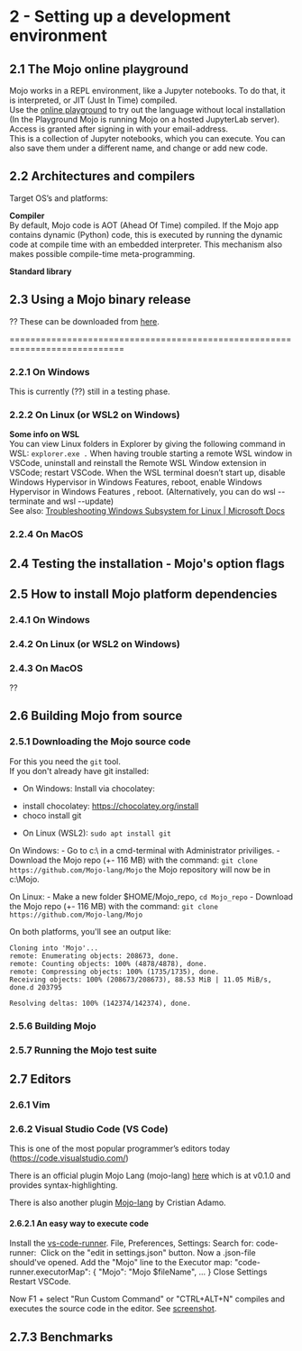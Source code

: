 # 2 - Setting up a development environment

## 2.1 The Mojo online playground
Mojo works in a REPL environment, like a Jupyter notebooks. To do that, it is interpreted, or JIT (Just In Time) compiled.  
Use the [online playground](https://playground.modular.com/) to try out the language without local installation (In the Playground Mojo is running Mojo on a hosted JupyterLab server). Access is granted after signing in with your email-address.  
This is a collection of Jupyter notebooks, which you can execute. You can also save them under a different name, and change or add new code. 

## 2.2 Architectures and compilers

Target OS’s and platforms:

**Compiler**  
By default, Mojo code is AOT (Ahead Of Time) compiled. If the Mojo app contains dynamic (Python) code, this is executed by running the dynamic code at compile time with an embedded interpreter. This mechanism also makes possible compile-time meta-programming.

**Standard library**  

## 2.3 Using a Mojo binary release
?? These can be downloaded from [here]().

============================================================================

### 2.2.1 On Windows
This is currently (??) still in a testing phase.

### 2.2.2 On Linux (or WSL2 on Windows)

**Some info on WSL**  
You can view Linux folders in Explorer by giving the following command in WSL: `explorer.exe .`
When having trouble starting a remote WSL window in VSCode, uninstall and reinstall the Remote WSL Window extension in VSCode; restart VSCode.
When the WSL terminal doesn’t start up, disable Windows Hypervisor in Windows Features, reboot, enable Windows Hypervisor in Windows Features , reboot.
(Alternatively, you can do wsl --terminate and wsl --update)   
See also: [Troubleshooting Windows Subsystem for Linux | Microsoft Docs](https://learn.microsoft.com/en-us/windows/wsl/troubleshooting)

### 2.2.4 On MacOS

## 2.4 Testing the installation - Mojo's option flags

## 2.5 How to install Mojo platform dependencies

### 2.4.1 On Windows

### 2.4.2 On Linux (or WSL2 on Windows)

### 2.4.3 On MacOS
??

## 2.6 Building Mojo from source

### 2.5.1 Downloading the Mojo source code
For this you need the `git` tool.  
If you don't already have git installed:  
* On Windows: Install via chocolatey:
- install chocolatey: https://chocolatey.org/install
- choco install git
* On Linux (WSL2): `sudo apt install git`

On Windows:
    - Go to c:\ in a cmd-terminal with Administrator priviliges.
    - Download the Mojo repo (+- 116 MB) with the command: `git clone https://github.com/Mojo-lang/Mojo`
      the Mojo repository will now be in c:\Mojo.

On Linux:
    - Make a new folder $HOME/Mojo_repo, `cd Mojo_repo`
    - Download the Mojo repo (+- 116 MB) with the command: `git clone https://github.com/Mojo-lang/Mojo`

On both platforms, you'll see an output like:  
```
Cloning into 'Mojo'...
remote: Enumerating objects: 208673, done.
remote: Counting objects: 100% (4878/4878), done.
remote: Compressing objects: 100% (1735/1735), done.
Receiving objects: 100% (208673/208673), 88.53 MiB | 11.05 MiB/s, done.d 203795

Resolving deltas: 100% (142374/142374), done.
```


### 2.5.6  Building Mojo

### 2.5.7  Running the Mojo test suite

## 2.7  Editors

### 2.6.1 Vim

### 2.6.2 Visual Studio Code (VS Code)
This is one of the most popular programmer’s editors today (https://code.visualstudio.com/)

There is an official plugin Mojo Lang (mojo-lang) [here](https://marketplace.visualstudio.com/items?itemName=mojo-lang.mojo-lang&ssr=false#review-details) which is at v0.1.0 and provides syntax-highlighting.

There is also another plugin [Mojo-lang](https://marketplace.visualstudio.com/items?itemName=CristianAdamo.mojo&ssr=false#review-details) by Cristian Adamo.




#### 2.6.2.1 An easy way to execute code
Install the [vs-code-runner](https://marketplace.visualstudio.com/items?itemName=HarryHopkinson.vs-code-runner).
File, Preferences, Settings:
	Search for:  code-runner: 
    Click on the "edit in settings.json" button.
    Now a .json-file should've opened. Add the "Mojo" line to the Executor map:
    "code-runner.executorMap": {
        "Mojo": "Mojo $fileName",
    ...
    }
    Close Settings
    Restart VSCode.

Now F1 + select "Run Custom Command" or "CTRL+ALT+N" compiles and executes the source code in the editor. See [screenshot](https://github.com/Ivo-Balbaert/The_Book_Of_Mojo/blob/master/images/vscode.png).


## 2.7.3 Benchmarks
